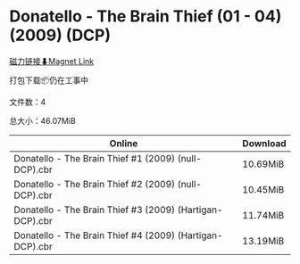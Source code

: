 # Donatello - The Brain Thief (01 - 04) (2009) (DCP)

[磁力链接⬇Magnet Link](magnet:?xt=urn:btih:11356ab3cce9a223ee79ed0fe02c0dd36d7c0c1f&dn=Donatello%20-%20The%20Brain%20Thief%20%2801%20-%2004%29%20%282009%29%20%28DCP%29)

打包下载📦仍在工事中

文件数：4

总大小：46.07MiB

Online | Download
--- | ---
Donatello - The Brain Thief #1 (2009) (null-DCP).cbr | 10.69MiB
Donatello - The Brain Thief #2 (2009) (null-DCP).cbr | 10.45MiB
Donatello - The Brain Thief #3 (2009) (Hartigan-DCP).cbr | 11.74MiB
Donatello - The Brain Thief #4 (2009) (Hartigan-DCP).cbr | 13.19MiB